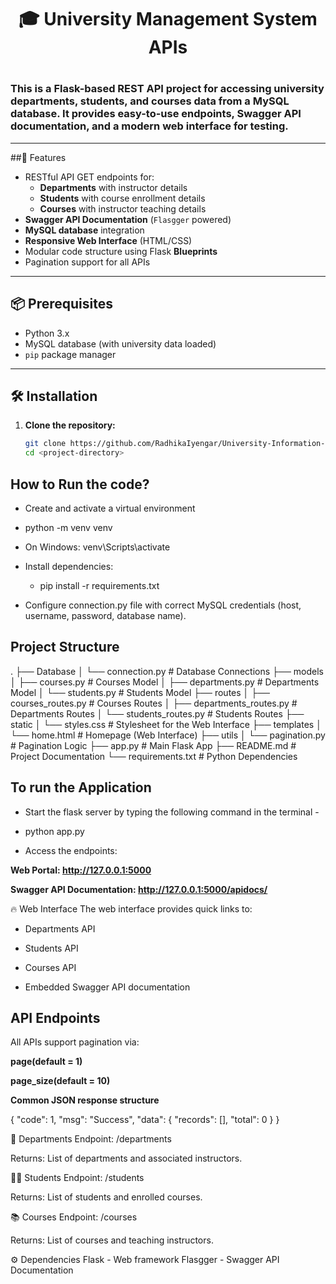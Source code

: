 <h1 align = "center">🎓 University Management System APIs<h1>
<h3>This is a Flask-based REST API project for accessing university departments, students, and courses data from a MySQL database.  
It provides easy-to-use endpoints, Swagger API documentation, and a modern web interface for testing.</h3>

---
##🚀 Features
- RESTful API GET endpoints for:
  - **Departments** with instructor details
  - **Students** with course enrollment details
  - **Courses** with instructor teaching details
- **Swagger API Documentation** (`Flasgger` powered)
- **MySQL database** integration
- **Responsive Web Interface** (HTML/CSS)
- Modular code structure using Flask **Blueprints**
- Pagination support for all APIs

---

## 📦 Prerequisites

- Python 3.x
- MySQL database (with university data loaded)
- `pip` package manager

---

## 🛠 Installation

1. **Clone the repository:**
   ```bash
   git clone https://github.com/RadhikaIyengar/University-Information-System.git
   cd <project-directory> 

## How to Run the code?

- Create and activate a virtual environment

- python -m venv venv
- On Windows: venv\Scripts\activate
- Install dependencies:
    - pip install -r requirements.txt
- Configure connection.py file with correct MySQL credentials (host, username, password, database name).


## Project Structure
.
├── Database
│   └── connection.py        # Database Connections
├── models
│   ├── courses.py           # Courses Model
│   ├── departments.py       # Departments Model
│   └── students.py          # Students Model
├── routes
│   ├── courses_routes.py    # Courses Routes
│   ├── departments_routes.py # Departments Routes
│   └── students_routes.py   # Students Routes
├── static
│   └── styles.css           # Stylesheet for the Web Interface
├── templates
│   └── home.html            # Homepage (Web Interface)
├── utils
│   └── pagination.py        # Pagination Logic
├── app.py                   # Main Flask App
├── README.md                # Project Documentation
└── requirements.txt         # Python Dependencies


## To run the Application

- Start the flask server by typing the following command in the terminal -

- python app.py

- Access the endpoints:

**Web Portal: http://127.0.0.1:5000**

**Swagger API Documentation: http://127.0.0.1:5000/apidocs/**

🔥 Web Interface
The web interface provides quick links to:

- Departments API

- Students API

- Courses API

- Embedded Swagger API documentation

## API Endpoints

All APIs support pagination via:

**page(default = 1)**

**page_size(default = 10)**

**Common JSON response structure**

{
  "code": 1,
  "msg": "Success",
  "data": {
    "records": [],
    "total": 0
  }
}

🧬 Departments
Endpoint: /departments

Returns: List of departments and associated instructors.

🧑‍🏫 Students
Endpoint: /students

Returns: List of students and enrolled courses.

📚 Courses
Endpoint: /courses

Returns: List of courses and teaching instructors.

⚙️ Dependencies
Flask - Web framework
Flasgger - Swagger API Documentation